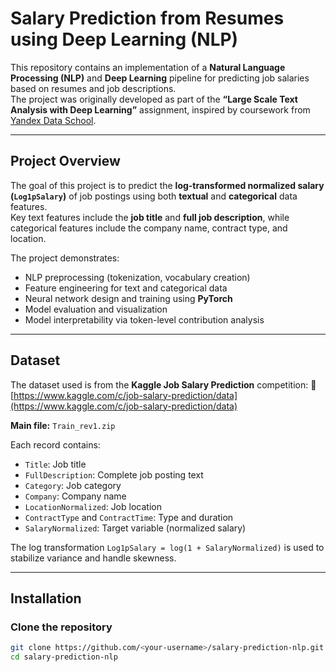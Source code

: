 # Salary Prediction from Resumes using Deep Learning (NLP)

This repository contains an implementation of a **Natural Language Processing (NLP)** and **Deep Learning** pipeline for predicting job salaries based on resumes and job descriptions.  
The project was originally developed as part of the **“Large Scale Text Analysis with Deep Learning”** assignment, inspired by coursework from [Yandex Data School](https://github.com/yandexdataschool/nlp_course).

---

## Project Overview

The goal of this project is to predict the **log-transformed normalized salary (`Log1pSalary`)** of job postings using both **textual** and **categorical** data features.  
Key text features include the **job title** and **full job description**, while categorical features include the company name, contract type, and location.

The project demonstrates:
- NLP preprocessing (tokenization, vocabulary creation)
- Feature engineering for text and categorical data
- Neural network design and training using **PyTorch**
- Model evaluation and visualization
- Model interpretability via token-level contribution analysis

---

## Dataset

The dataset used is from the **Kaggle Job Salary Prediction** competition:
🔗 [https://www.kaggle.com/c/job-salary-prediction/data](https://www.kaggle.com/c/job-salary-prediction/data)

**Main file:** `Train_rev1.zip`

Each record contains:
- `Title`: Job title  
- `FullDescription`: Complete job posting text  
- `Category`: Job category  
- `Company`: Company name  
- `LocationNormalized`: Job location  
- `ContractType` and `ContractTime`: Type and duration  
- `SalaryNormalized`: Target variable (normalized salary)

The log transformation `Log1pSalary = log(1 + SalaryNormalized)` is used to stabilize variance and handle skewness.

---

## Installation

### Clone the repository
```bash
git clone https://github.com/<your-username>/salary-prediction-nlp.git
cd salary-prediction-nlp
